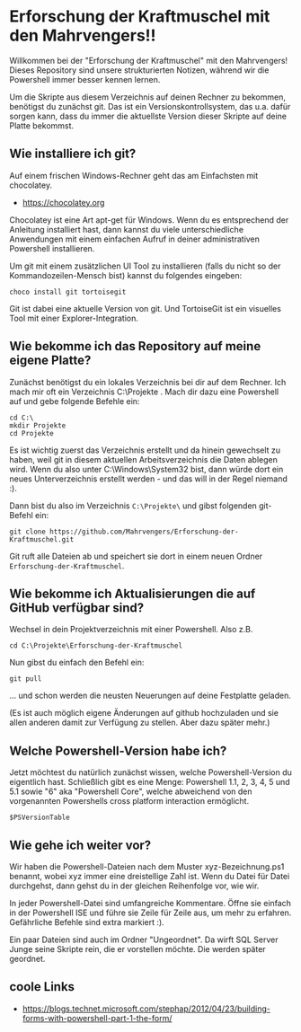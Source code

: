 # Erforschung der Kraftmuschel mit den Mahrvengers!!

Willkommen bei der "Erforschung der Kraftmuschel" mit den Mahrvengers!
Dieses Repository sind unsere strukturierten Notizen, während wir 
die Powershell immer besser kennen lernen. 

Um die Skripte aus diesem Verzeichnis auf deinen Rechner zu bekommen, 
benötigst du zunächst git. Das ist ein Versionskontrollsystem, das
u.a. dafür sorgen kann, dass du immer die aktuellste Version dieser
Skripte auf deine Platte bekommst. 

## Wie installiere ich git?

Auf einem frischen Windows-Rechner geht das am Einfachsten mit chocolatey.

  - https://chocolatey.org 

Chocolatey ist eine Art apt-get für Windows. Wenn du es entsprechend
der Anleitung installiert hast, dann kannst du viele unterschiedliche 
Anwendungen mit einem einfachen Aufruf in deiner administrativen Powershell
installieren. 

Um git mit einem zusätzlichen UI Tool zu installieren (falls du nicht so 
der Kommandozeilen-Mensch bist) kannst du folgendes eingeben:

```
choco install git tortoisegit 
```

Git ist dabei eine aktuelle Version von git. 
Und TortoiseGit ist ein visuelles Tool mit einer Explorer-Integration.

## Wie bekomme ich das Repository auf meine eigene Platte?

Zunächst benötigst du ein lokales Verzeichnis bei dir auf dem Rechner. 
Ich mach mir oft ein Verzeichnis C:\Projekte . Mach dir dazu eine Powershell
auf und gebe folgende Befehle ein:

```
cd C:\
mkdir Projekte
cd Projekte
```

Es ist wichtig zuerst das Verzeichnis erstellt und da hinein gewechselt zu haben, 
weil git in diesem aktuellen Arbeitsverzeichnis die Daten ablegen wird.
Wenn du also unter C:\Windows\System32 bist, dann würde dort ein neues Unterverzeichnis
erstellt werden - und das will in der Regel niemand :).

Dann bist du also im Verzeichnis `C:\Projekte\` und gibst folgenden git-Befehl ein:

```
git clone https://github.com/Mahrvengers/Erforschung-der-Kraftmuschel.git
```

Git ruft alle Dateien ab und speichert sie dort in einem neuen Ordner `Erforschung-der-Kraftmuschel`. 

## Wie bekomme ich Aktualisierungen die auf GitHub verfügbar sind?

Wechsel in dein Projektverzeichnis mit einer Powershell. Also z.B. 
```
cd C:\Projekte\Erforschung-der-Kraftmuschel
```

Nun gibst du einfach den Befehl ein: 
```
git pull
```

... und schon werden die neusten Neuerungen auf deine Festplatte geladen.

(Es ist auch möglich eigene Änderungen auf github hochzuladen und sie allen
anderen damit zur Verfügung zu stellen. Aber dazu später mehr.)

## Welche Powershell-Version habe ich?

Jetzt möchtest du natürlich zunächst wissen, welche Powershell-Version du eigentlich 
hast. Schließlich gibt es eine Menge: 
Powershell 1.1, 2, 3, 4, 5 und 5.1 sowie "6" aka "Powershell Core", welche abweichend
von den vorgenannten Powershells cross platform interaction ermöglicht.

```
$PSVersionTable
```

## Wie gehe ich weiter vor?

Wir haben die Powershell-Dateien nach dem Muster xyz-Bezeichnung.ps1 benannt, wobei xyz
immer eine dreistellige Zahl ist. Wenn du Datei für Datei durchgehst, dann gehst du 
in der gleichen Reihenfolge vor, wie wir. 

In jeder Powershell-Datei sind umfangreiche Kommentare. Öffne sie einfach in 
der Powershell ISE und führe sie Zeile für Zeile aus, um mehr zu erfahren.
Gefährliche Befehle sind extra markiert :).

Ein paar Dateien sind auch im Ordner "Ungeordnet". Da wirft SQL Server Junge seine
Skripte rein, die er vorstellen möchte. Die werden später geordnet.

## coole Links

  - https://blogs.technet.microsoft.com/stephap/2012/04/23/building-forms-with-powershell-part-1-the-form/
